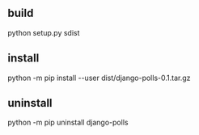 ## build
python setup.py sdist

## install
python -m pip install --user dist/django-polls-0.1.tar.gz

## uninstall
python -m pip uninstall django-polls